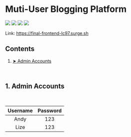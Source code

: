 # Muti-User Blogging Platform

![](https://img.shields.io/badge/NodeJS-white)
![](https://img.shields.io/badge/React-blue)
![](https://img.shields.io/badge/MongoDB-darkgreen)
![](https://img.shields.io/badge/Heroku-green)


Link: https://final-frontend-lc97.surge.sh
<!-- TABLE OF CONTENTS -->
<h2 id="table-of-contents">Contents</h2>
  <ol>
    <li><a href="#desc"> ➤ Admin Accounts</a></li>
  </ol>
<br>

<h2 id="desc"> 1. Admin Accounts</h2>
<br>

| Username | Password |
|:----------:|:----------:|
|Andy|123|
|Lize|123|
<br>








